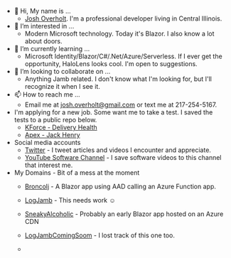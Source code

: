 - 👋 Hi, My name is ...
  - [Josh Overholt](https://www.linkedin.com/in/josh-overholt-software/).  I'm a professional developer living in Central Illinois.
- 👀 I’m interested in ...
  - Modern Microsoft technology.  Today it's Blazor.  I also know a lot about doors.
- 🌱 I’m currently learning ...
  - Microsoft Identity/Blazor/C#/.Net/Azure/Serverless.  If I ever get the opportunity, HaloLens looks cool.  I'm open to suggestions.
- 💞️ I’m looking to collaborate on ...  
  - Anything Jamb related.  I don't know what I'm looking for, but I'll recognize it when I see it.
- 📫 How to reach me ... 
  - Email me at josh.overholt@gmail.com or text me at 217-254-5167.
-  I'm applying for a new job.  Some want me to take a test.  I saved the tests to a public repo below.
   - [KForce - Delivery Health](https://github.com/LogJamb-Josh/CodingChallenge.Wpf.KForce.DeliveryHealth)
   - [Apex - Jack Henry](https://github.com/LogJamb-Josh/CodingChallenge.WebApi.Apex.JackHenry)
-  Social media accounts
   -  [Twitter](https://twitter.com/JoshDotOverholt) - I tweet articles and videos I encounter and appreciate.
   -  [YouTube Software Channel](https://www.youtube.com/playlist?list=PL-QFoptVTw3jOn4MQChi56T2p8nbL9XEv) - I save software videos to this channel that interest me.
-  My Domains - Bit of a mess at the moment
   - [Broncolj](https://www.broncolj.com/) - A Blazor app using AAD calling an Azure Function app.
   - [LogJamb](https://www.logjamb.com/) - This needs work  **:relaxed:**
   - [SneakyAlcoholic](https://www.sneakyalcoholic.com/) - Probably an early Blazor app hosted on an Azure CDN
   - [LogJambComingSoom](http://logjambcomingsoon.com/) - I lost track of this one too.

   - 

<!---
LogJamb-Josh/LogJamb-Josh is a ✨ special ✨ repository because its `README.md` (this file) appears on your GitHub profile.
You can click the Preview link to take a look at your changes.
--->
